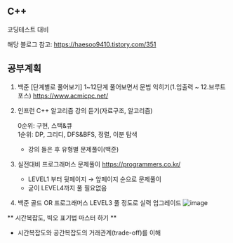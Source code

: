 ## C++ 

코딩테스트 대비

해당 블로그 참고: https://haesoo9410.tistory.com/351

## 공부계획

1. 백준 [단계별로 풀어보기] 1~12단계 풀어보면서 문법 익히기(1.입출력 ~ 12.브루트포스) https://www.acmicpc.net/

2. 인프런 C++ 알고리즘 강의 듣기(자료구조, 알고리즘)
   
   0순위: 구현, 스택&큐  
   1순위: DP, 그리디, DFS&BFS, 정렬, 이분 탐색

   - 강의 들은 후 유형별 문제풀이(백준)
   
3. 실전대비 프로그래머스 문제풀이 https://programmers.co.kr/
   - LEVEL1 부터 뒷페이지 → 앞페이지 순으로 문제풀이
   - 굳이 LEVEL4까지 풀 필요없음

4. 백준 골드 OR 프로그래머스 LEVEL3 풀 정도로 실력 업그레이드
![image](https://github.com/khw274/Coding-Test/assets/125671828/46cc8865-5dc2-4474-ac35-c3904670ca39)




** 시간복잡도, 빅오 표기법 마스터 하기 **

   - 시간복잡도와 공간복잡도의 거래관계(trade-off)를 이해
